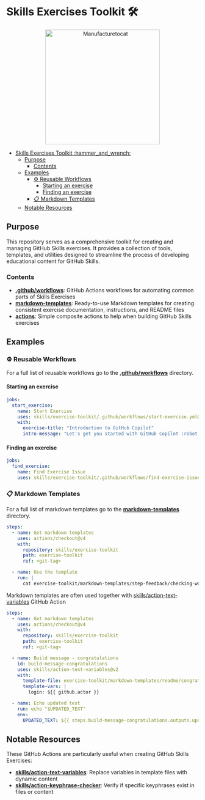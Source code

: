 # Skills Exercises Toolkit :hammer_and_wrench:

<p align="center">
  <img src="https://octodex.github.com/images/manufacturetocat.png" alt="Manufacturetocat" width="300" />
</p>

- [Skills Exercises Toolkit :hammer\_and\_wrench:](#skills-exercises-toolkit-hammer_and_wrench)
  - [Purpose](#purpose)
    - [Contents](#contents)
  - [Examples](#examples)
    - [⚙️ Reusable Workflows](#️-reusable-workflows)
      - [Starting an exercise](#starting-an-exercise)
      - [Finding an exercise](#finding-an-exercise)
    - [📋 Markdown Templates](#-markdown-templates)
  - [Notable Resources](#notable-resources)

## Purpose

This repository serves as a comprehensive toolkit for creating and managing GitHub Skills exercises. It provides a collection of tools, templates, and utilities designed to streamline the process of developing educational content for GitHub Skills.

### Contents

- **[.github/workflows](/.github/workflows)**: GitHub Actions workflows for automating common parts of Skills Exercises
- **[markdown-templates](/markdown-templates)**: Ready-to-use Markdown templates for creating consistent exercise documentation, instructions, and README files
- **[actions](/actions)**: Simple composite actions to help when building GitHub Skills exercises

## Examples

### ⚙️ Reusable Workflows

For a full list of reusable workflows go to the **[.github/workflows](/.github/workflows)** directory.

#### Starting an exercise

```yaml
jobs:
  start_exercise:
    name: Start Exercise
    uses: skills/exercise-toolkit/.github/workflows/start-exercise.yml@<git-tag>
    with:
      exercise-title: "Introduction to GitHub Copilot"
      intro-message: "Let's get you started with GitHub Copilot :robot: ! We will learn ..."
```

#### Finding an exercise

```yaml
jobs:
  find_exercise:
    name: Find Exercise Issue
    uses: skills/exercise-toolkit/.github/workflows/find-exercise-issue.yml@<git-tag>
```

### 📋 Markdown Templates

For a full list of markdown templates go to the **[markdown-templates](/markdown-templates)** directory.

```yaml
steps:
  - name: Get markdown templates
    uses: actions/checkout@v4
    with:
      repository: skills/exercise-toolkit
      path: exercise-toolkit
      ref: <git-tag>

  - name: Use the template
    run: |
      cat exercise-toolkit/markdown-templates/step-feedback/checking-work.md
```

Markdown templates are often used together with [skills/action-text-variables](https://github.com/skills/action-text-variables) GitHub Action

```yaml
steps:
  - name: Get markdown templates
    uses: actions/checkout@v4
    with:
      repository: skills/exercise-toolkit
      path: exercise-toolkit
      ref: <git-tag>

  - name: Build message - congratulations
    id: build-message-congratulations
    uses: skills/action-text-variables@v2
    with:
      template-file: exercise-toolkit/markdown-templates/readme/congratulations.md
      template-vars: |
        login: ${{ github.actor }}

  - name: Echo updated text
    run: echo "$UPDATED_TEXT"
    env:
      UPDATED_TEXT: ${{ steps.build-message-congratulations.outputs.updated-text }}
```

## Notable Resources

These GitHub Actions are particularly useful when creating GitHub Skills Exercises:

- **[skills/action-text-variables](https://github.com/skills/action-text-variables)**: Replace variables in template files with dynamic content
- **[skills/action-keyphrase-checker](https://github.com/skills/action-keyphrase-checker)**: Verify if specific keyphrases exist in files or content

